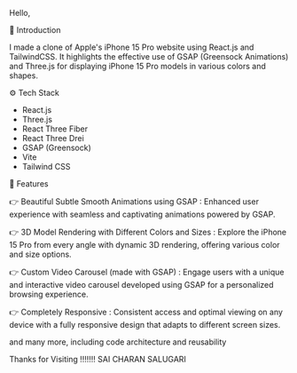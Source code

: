 Hello,

<a name="introduction">🤖 Introduction</a>

I made a clone of Apple's iPhone 15 Pro website using React.js and TailwindCSS. It highlights the effective use of GSAP (Greensock Animations) and Three.js for displaying iPhone 15 Pro models in various colors and shapes.


<a name="tech-stack">⚙️ Tech Stack</a>

- React.js
- Three.js
- React Three Fiber
- React Three Drei
- GSAP (Greensock)
- Vite
- Tailwind CSS

 <a name="features">🔋 Features</a>

👉 Beautiful Subtle Smooth Animations using GSAP : Enhanced user experience with seamless and captivating animations powered by GSAP.

👉 3D Model Rendering with Different Colors and Sizes : Explore the iPhone 15 Pro from every angle with dynamic 3D rendering, offering various color and size options.

👉 Custom Video Carousel (made with GSAP) : Engage users with a unique and interactive video carousel developed using GSAP for a personalized browsing experience.

👉 Completely Responsive : Consistent access and optimal viewing on any device with a fully responsive design that adapts to different screen sizes.

and many more, including code architecture and reusability 
       
  
Thanks for Visiting !!!!!!!
SAI CHARAN SALUGARI

